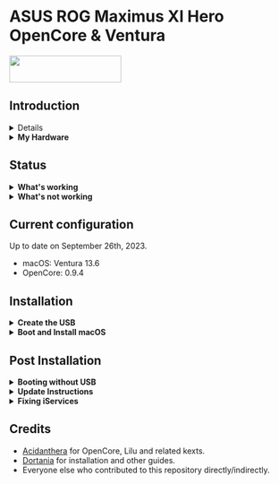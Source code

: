 # ASUS ROG Maximus XI Hero OpenCore & Ventura

<a ref="https://github.com/acidanthera/OpenCorePkg"><img src="https://github.com/acidanthera/OpenCorePkg/blob/master/Docs/Logos/OpenCore_with_text_Small.png" width="200" height="48"><a/>

## Introduction

<details>
<summary><strong>Getting started</strong></summary>
</br>

**Meet the bootloader:**

- [Why OpenCore?](https://dortania.github.io/OpenCore-Install-Guide/why-oc.html)
- [Dortania's website](https://dortania.github.io)

**Recommended tools:**

- Plist editor: [ProperTree](https://github.com/corpnewt/ProperTree)
- EFI Partition Mounting Script: [MountEFI](https://github.com/corpnewt/MountEFI)

</details>

<details>
<summary><strong>My Hardware</strong></summary>
<br>
  
This ASUS Mother Board has been build in 2019.

| Model              | ASUS Hackintosh                              |
|:-------------------|:---------------------------------------------|
| Motherboard        | ASUS ROG Maximus XI Hero (Z390, LGA1151)     |
| Processor          | Intel Core i9-9900KF @ 3.6GHz 16MB cache     |
| Processor Family   | Coffee Lake - 9th generetion - 14 nm - Q1'19 |
| Graphics           | XFX Radeon RX 580 (AMD) - 8GB                |
| Memory             | 64GB 3200MHz DDR4                            |
| Cooler             | H60 Corsair Liquid Cooler                    |
| Storage HD         | Seagate Barracuda 2 TB                       |
| Storage SSD        | SSD Samsung EVO 860 500 MB                   |
| Storage NVMe       | Western Digital Black SN850X 1 TB            |
| Mouse              | Apple Magic Mouse 2                          |
| Audio              | RealTek ALC3235 24-bits                      |
| WiFi               | TP-Link model Archer T9E AC1900 802.11ac     |
| Bluetooth          | IOGear GBU 521 W6 BT 4.0 USB (BCM20702A0)    |
| LAN                | Ethernet 10/100/1000 Mb/s (RJ-45)            |
| Camera             | Logitech Webcam C920 HD Pro                  |
| USB 3.1            | USB 3.1 x 4 ports, 1 PowerShare port         |
| Keyboard           | Logitech MX Keys with backlit                |

To get more:

- [ASUS ROG Maximus XI Hero](https://rog.asus.com/motherboards/rog-maximus/rog-maximus-ix-hero-model/)
- [Intel® Processor](https://ark.intel.com/content/www/us/en/ark/products/190887/intel-core-i99900kf-processor-16m-cache-up-to-5-00-ghz.html)
- [AMD Graphics](https://www.xfxforce.com/gpus/xfx-amd-radeon-tm-rx-580-gts-xxx-edition-8gb)
- [TP-Link WiFi](https://www.tp-link.com/en/home-networking/pci-adapter/archer-t9e/#specifications)

</details>

## Status

<details>
<summary><strong>What's working</strong></summary>
</br>

- [x] Graphics `incuding graphics acceleration`.
- [x] All USB ports.
- [x] Camera.
- [x] WiFi.
- [x] Bluetooth.
- [x] Shutdown/ Reboot/ Sleep/ Wake.
- [x] Speakers and headphones jack.
- [x] Gigabit Ethernet.
- [x] iMessage, FaceTime, App Store.
- [x] Keyboard.

</details>

<details>
<summary><strong>What's not working</strong></summary>
</br>

- [ ] AirDrop

</details>

## Current configuration

Up to date on September 26th, 2023.
- macOS: Ventura 13.6
- OpenCore: 0.9.4

## Installation

<details>
<summary><strong>Create the USB</strong></summary>
</br>

Follow the [guide on the OpenCore documentation](https://dortania.github.io/OpenCore-Install-Guide/installer-guide/) to create a USB for installation. Choose the operating system you use to create the USB and proceed with the guide. At the end of the Create USB section, OpenCore will ask us to do additional configurations. We don't need to do any of that because the `EFI` folder in this repository provides all necessary configurations we need for installation on Dell Latitude E7470.
</details>

<details>
<summary><strong>Boot and Install macOS</strong></summary>
</br>

- Plug in the USB we created to your Dell computer
- Press the Power button to turn on our computer (if you used the Dell to create the USB, shutdown the computer first)
- Wait and we will see the Apple icon on a black screen with a progress bar at the bottom
- Then, we will see a menu with four options. Make sure select `Disk Utility` to partition your disk appropriately and format the partition for installing macOS into `APFS`. If you are dual booting with other operating systems, an easier way would be to partition the drive beforehand as some formats like NTFS are readonly on macOS.
- Follow the installation steps and configure the preferences to your liking
- Log in to macOS and enjoy

</details>

## Post Installation

<details>
<summary><strong>Booting without USB</strong></summary>
</br>

You need to plug in the installation USB created previously everytime you start macOS after shutdown. If you want to boot without the USB, follow [this guide by OpenCore](https://dortania.github.io/OpenCore-Post-Install/universal/oc2hdd.html#grabbing-opencore-off-the-usb).

</details>

<details>
<summary><strong>Update Instructions</strong></summary>
</br>

- To update from an older version of EFI to the current one, download this repository and replace your EFI folder with this one. Make sure you use your own SMBIOS, the included one is only for reference.

- After update, you can check your current OpenCore version by typing the following line in the Terminal:
```
nvram 4D1FDA02-38C7-4A6A-9CC6-4BCCA8B30102:opencore-version
```
You may see a line printed as follows:
```
4D1FDA02-38C7-4A6A-9CC6-4BCCA8B30102:opencore-version   REL-093-2023-06-12
```
where `REL` means a RELEASE version of OC, `093` means version 0.7.4, and `2023-06-12` is the date of the release.

</details>

<details>
<summary><strong>Fixing iServices</strong></summary>
</br>

- In order to get Apple Services like App Store working, you need to generate your own SMBIOS(The included one is only for reference).

- For more information on how to do that, visit the [Dortania Guide](https://dortania.github.io/OpenCore-Post-Install/universal/iservices.html#generate-a-new-serial).

</details>

## Credits

- [Acidanthera](https://github.com/acidanthera) for OpenCore, Lilu and related kexts.
- [Dortania](https://dortania.github.io) for installation and other guides.
- Everyone else who contributed to this repository directly/indirectly.

